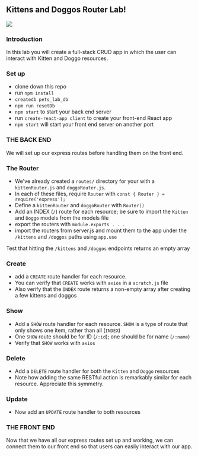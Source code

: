 ## Kittens and Doggos Router Lab!

![](https://media.giphy.com/media/X6HWNLjWi9rw7PLVSO/giphy.gif)

### Introduction
In this lab you will create a full-stack CRUD app in which the user can interact with Kitten and Doggo resources.

### Set up
- clone down this repo
- run `npm install`
- `createdb pets_lab_db`
- `npm run resetDb`
- `npm start` to start your back end server
- run `create-react-app client` to create your front-end React app
- `npm start` will start your front end server on another port


### THE BACK END
We will set up our express routes before handling them on the front end.

### The Router
- We've already created a `routes/` directory for your with a `kittenRouter.js` and `doggoRouter.js`.
- In each of these files, require `Router` with `const { Router } = require('express');`
- Define a `kittenRouter` and `doggoRouter` with `Router()`
- Add an INDEX (`/`) route for each resource; be sure to import the `Kitten` and `Doggo` models from the models file
- export the routers with `module.exports . . .`
- import the routers from server.js and mount them to the app under the `/kittens` and `/doggos` paths using `app.use`

Test that hitting the `/kittens` and `/doggos` endpoints returns an empty array

### Create
- add a `CREATE` route handler for each resource.
- You can verify that `CREATE` works with `axios` in a `scratch.js` file
- Also verify that the `INDEX` route returns a non-empty array after creating a few kittens and doggos

### Show
- Add a `SHOW` route handler for each resource. `SHOW` is a type of route that only shows one item, rather than all (`INDEX`)
- One `SHOW` route should be for ID (`/:id`); one should be for name (`/:name`)
- Verify that `SHOW` works with `axios`

### Delete
- Add a `DELETE` route handler for both the `Kitten` and `Doggo` resources
- Note how adding the same RESTful action is remarkably similar for each resource.  Appreciate this symmetry.

### Update
- Now add an `UPDATE` route handler to both resources

### THE FRONT END
Now that we have all our express routes set up and working, we can connect them to our front end so that users can easily interact with our app.

### 


